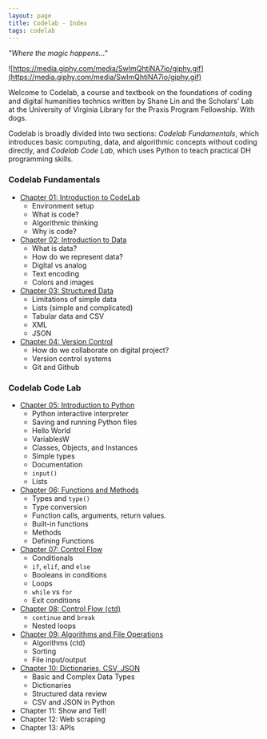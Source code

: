 ```yaml
---
layout: page
title: Codelab - Index
tags: codelab
---
```

*"Where the magic happens..."*

![https://media.giphy.com/media/SwImQhtiNA7io/giphy.gif](https://media.giphy.com/media/SwImQhtiNA7io/giphy.gif)

Welcome to Codelab, a course and textbook on the foundations of coding and digital humanities technics written by Shane Lin and the Scholars' Lab at the University of Virginia Library for the Praxis Program Fellowship. With dogs.

Codelab is broadly divided into two sections: _Codelab Fundamentals_, which introduces basic computing, data, and algorithmic concepts without coding directly, and _Codelab Code Lab_, which uses Python to teach practical DH programming skills.

### Codelab Fundamentals
* [Chapter 01: Introduction to CodeLab](chapter01/)
  * Environment setup
  * What is code?
  * Algorithmic thinking
  * Why is code?
* [Chapter 02: Introduction to Data](chapter02/)
  * What is data?
  * How do we represent data?
  * Digital vs analog
  * Text encoding
  * Colors and images
* [Chapter 03: Structured Data](chapter03/)
  * Limitations of simple data
  * Lists (simple and complicated)
  * Tabular data and CSV
  * XML
  * JSON
* [Chapter 04: Version Control](chapter04/)
  * How do we collaborate on digital project?
  * Version control systems
  * Git and Github

### Codelab Code Lab
* [Chapter 05: Introduction to Python](chapter05/)
  * Python interactive interpreter
  * Saving and running Python files
  * Hello World
  * VariablesW
  * Classes, Objects, and Instances
  * Simple types
  * Documentation
  * `input()`
  * Lists
* [Chapter 06: Functions and Methods](chapter06/)
  * Types and `type()`
  * Type conversion
  * Function calls, arguments, return values.
  * Built-in functions
  * Methods
  * Defining Functions
* [Chapter 07: Control Flow](chapter07/)
  * Conditionals
  * `if`, `elif`, and `else`
  * Booleans in conditions
  * Loops
  * `while` vs `for`
  * Exit conditions 
* [Chapter 08: Control Flow (ctd)](chapter08/)
  * `continue` and `break`
  * Nested loops
* [Chapter 09: Algorithms and File Operations](chapter09/)
  * Algorithms (ctd)
  * Sorting
  * File input/output
* [Chapter 10: Dictionaries, CSV, JSON](chapter10/)
  * Basic and Complex Data Types
  * Dictionaries
  * Structured data review
  * CSV and JSON in Python
* Chapter 11: Show and Tell!
* Chapter 12: Web scraping
* Chapter 13: APIs